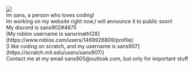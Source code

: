 <img src="https://readme-typing-svg.herokuapp.com?vCenter=true&lines=Hello!+I+am+Sans!;HTML+Coder;JavaScript+Coder!">
<br/>
Im sans, a person who loves coding! 
<br/>
Im working on my website right now,I will announce it to public soon! 
<br/>
My discord is sans902#4875
<br/>
[My roblox username is sansrinath128](https://www.roblox.com/users/1469926809/profile)
<br/>
[I like coding on scratch, and my username is sans907](https://scratch.mit.edu/users/sans907/)
<br/>
Contact me at my email sans905@outlook.com, but only for important stuff
